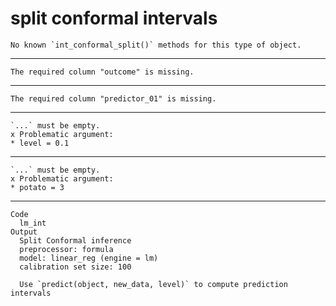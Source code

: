 # split conformal intervals

    No known `int_conformal_split()` methods for this type of object.

---

    The required column "outcome" is missing.

---

    The required column "predictor_01" is missing.

---

    `...` must be empty.
    x Problematic argument:
    * level = 0.1

---

    `...` must be empty.
    x Problematic argument:
    * potato = 3

---

    Code
      lm_int
    Output
      Split Conformal inference
      preprocessor: formula 
      model: linear_reg (engine = lm) 
      calibration set size: 100 
      
      Use `predict(object, new_data, level)` to compute prediction intervals

